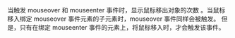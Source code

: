 当触发 mouseover 和 mouseenter 事件时，显示鼠标移出对象的次数
。当鼠标移入绑定 mouseover 事件元素的子元素时，mouseover 事件同样会被触发。
但是，只有在绑定 mouseenter 事件的元素上，将鼠标移入时，才会触发该事件。
